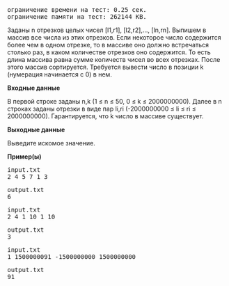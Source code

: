<pre>ограничение времени на тест: 0.25 сек.
ограничение памяти на тест: 262144 KB.</pre>

Заданы n отрезков целых чисел [l1,r1], [l2,r2],..., [ln,rn]. Выпишем в массив все числа из этих отрезков. Если некоторое число содержится более чем в одном отрезке, то в массиве оно должно встречаться столько раз, в каком количестве отрезков оно содержится. То есть длина массива равна сумме количеств чисел во всех отрезках.
После этого массив сортируется. Требуется вывести число в позиции k (нумерация начинается с 0) в нем.

**Входные данные**

В первой строке заданы n,k (1 ≤ n ≤ 50, 0 ≤ k ≤ 2000000000). Далее в n строках заданы отрезки в виде пар li,ri (-2000000000 ≤ li ≤ ri ≤ 2000000000). Гарантируется, что k число в массиве существует.

**Выходные данные**

Выведите искомое значение.

**Пример(ы)**

<pre>input.txt
2 4 5 7 1 3</pre>

<pre>output.txt
6</pre>

<pre>input.txt
2 4 1 10 1 10 </pre>

<pre>output.txt
3</pre>

<pre>input.txt
1 1500000091 -1500000000 1500000000</pre>

<pre>output.txt
91</pre>
